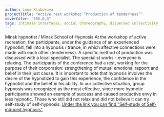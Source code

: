 ```yaml
---
author: Lena Klabukova
projectTitle: "Active rest workshop “Production of tenderness”"
coverColor: "255,0,0"
tags: intimate interfaces, social choreography, dispersed collectivity, practices of ourselves
---
```

 Minsk hypnotist /  Minsk School of Hypnosis
At the workshop of active recreation, the participants, under the guidance of an experienced hypnotist, fell into a hypnosis / trance, in which affective connections were made with each other (tenderness). A specific method of production was discussed with a local specialist. The specialist works - everyone is relaxing. The participants of the conference had a rest, working for the purpose of their corporation: strengthening of mutual emotional rapport and belief in their just cause. It is important to note that hypnosis involves the desire of the hypnotized to gain this experience, the confidence in the hypnotist and the belief in his ability. In our collective situation, group hypnosis was recognized as the most effective, since more hypnotic participants showed an example of success and caused productive envy in less hypnotic. Those who still did not relax and did not believe it can try self-study of self-hypnosis.
[Under the link you can find "Self-study of Self-induced hypnosis"][1]

[1]:	https://drive.google.com/file/d/0B5N7gqb-cJxeMFBQb3Atc1JMYU0/view?usp=sharing